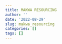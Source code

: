 ```yaml
---
title: MAKWA RESOURCING
author: ''
date: '2022-08-29'
slug: makwa_resourcing
categories: []
tags: []
---
```

